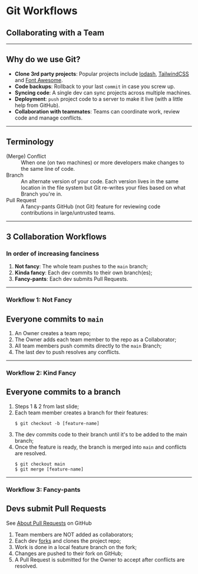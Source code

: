 
# Git Workflows
## Collaborating with a Team

---

## Why do we use Git?
- **Clone 3rd party projects**: Popular projects include [lodash](https://lodash.com/), [TailwindCSS](https://tailwindcss.com/) and [Font Awesome](https://fontawesome.com/).
- **Code backups**: Rollback to your last `commit` in case you screw up.
- **Syncing code**: A single dev can sync projects across multiple machines.
- **Deployment**: `push` project code to a server to make it live (with a little help from GitHub).
- **Collaboration with teammates**: Teams can coordinate work, review code and manage  conflicts.

---

## Terminology
<dl>
  <dt>(Merge) Conflict</dt>
  <dd>When one (on two machines) or more developers make changes to the same line of code.</dd>
  <dt>Branch</dt>
  <dd>An alternate version of your code. Each version lives in the same location in the file system but Git re-writes your files based on what Branch you're in.</dd>
  <dt>Pull Request</dt>
  <dd>A fancy-pants GitHub (not Git) feature for reviewing code contributions in large/untrusted teams.</dd>
</dl>

---

## 3 Collaboration Workflows
### In order of increasing fanciness
1. **Not fancy**: The whole team pushes to the `main` branch;
2. **Kinda fancy**: Each dev commits to their own branch(es);
3. **Fancy-pants**: Each dev submits Pull Requests.

---

### Workflow 1: Not Fancy
## Everyone commits to `main`
1. An Owner creates a team repo;
2. The Owner adds each team member to the repo as a Collaborator;
3. All team members push commits directly to the `main` Branch;
4. The last dev to push resolves any conflicts.

---

### Workflow 2: Kind Fancy
## Everyone commits to a branch
1. Steps 1 & 2 from last slide;
2. Each team member creates a branch for their features:
    ```
    $ git checkout -b [feature-name]
    ```
3. The dev commits code to their branch until it's to be added to the main branch;
4. Once the feature is ready, the branch is merged into `main` and conflicts are resolved.
    ```
    $ git checkout main
    $ git merge [feature-name]
    ```

---

### Workflow 3: Fancy-pants
## Devs submit Pull Requests
See [About Pull Requests](https://docs.github.com/en/pull-requests/collaborating-with-pull-requests/proposing-changes-to-your-work-with-pull-requests/about-pull-requests) on GitHub
1. Team members are NOT added as collaborators;
2. Each dev [forks](https://docs.github.com/en/pull-requests/collaborating-with-pull-requests/working-with-forks/about-forks) and clones the project repo;
3. Work is done in a local feature branch on the fork;
4. Changes are pushed to their fork on GitHub;
5. A Pull Request is submitted for the Owner to accept after conflicts are resolved.
